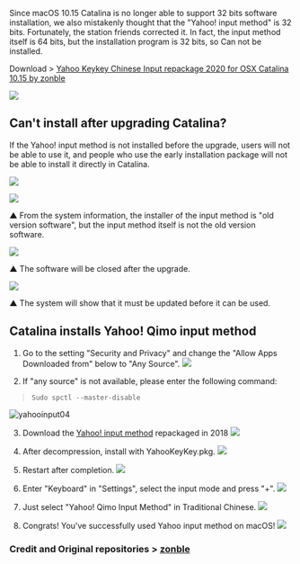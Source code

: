 Since macOS 10.15 Catalina is no longer able to support 32 bits software installation, we also mistakenly thought that the "Yahoo! input method" is 32 bits. Fortunately, the station friends corrected it. In fact, the input method itself is 64 bits, but the installation program is 32 bits, so Can not be installed.

Download > [Yahoo Keykey Chinese Input repackage 2020 for OSX Catalina 10.15 by zonble](https://github.com/zonble/ykk_installer/releases) 

![](https://i.imgur.com/X55LuTp.png)

## Can't install after upgrading Catalina?

If the Yahoo! input method is not installed before the upgrade, users will not be able to use it, and people who use the early installation package will not be able to install it directly in Catalina.

[![](https://s3.tenten.co/images/2020/06/b6c9dad95081b10ddd0f49af191e662a-thumb.jpg)](https://s3.tenten.co/images/2020/06/b6c9dad95081b10ddd0f49af191e662a-thumb.jpg)

![](https://s3.tenten.co/images/2020/06/f6393e36d7d0f7daa951c3a664b85205-thumb.jpg)

▲ From the system information, the installer of the input method is "old version software", but the input method itself is not the old version software.

![](https://s3.tenten.co/images/2020/06/08a3f44599fe525a431460e3900043cb-thumb.jpg)

▲ The software will be closed after the upgrade.

![](https://s3.tenten.co/images/2020/06/18efcc5f1bfe0ed8012149ec359d84c7-thumb.jpg)

▲ The system will show that it must be updated before it can be used.

## Catalina installs Yahoo! Qimo input method

1. Go to the setting "Security and Privacy" and change the "Allow Apps Downloaded from" below to "Any Source".
[![](https://s3.tenten.co/images/2020/06/065a604c69aa28b0951395caa6a8bd99-thumb.jpg)](https://s3.tenten.co/images/2020/06/065a604c69aa28b0951395caa6a8bd99-thumb.jpg)

2. If "any source" is not available, please enter the following command:
> `Sudo spctl --master-disable`

![yahooinput04](https://s3.tenten.co/images/2020/06/ebae27bf3fe17d5ced330646f8bed8ad-thumb.jpg)

3. Download the [Yahoo! input method]((https://github.com/zonble/ykk_installer/releases)) repackaged in 2018 
[![](https://s3.tenten.co/images/2020/06/a357593cf44b71382bd77800a29afccb-thumb.jpg)](https://s3.tenten.co/images/2020/06/a357593cf44b71382bd77800a29afccb-thumb.jpg)


4. After decompression, install with YahooKeyKey.pkg.
[![](https://s3.tenten.co/images/2020/06/5a203f53b3a25c2d21100181e0ef87fe-thumb.jpg)](https://s3.tenten.co/images/2020/06/5a203f53b3a25c2d21100181e0ef87fe-thumb.jpg)

5. Restart after completion.
[![](https://s3.tenten.co/images/2020/06/8a38d1f661f8632e729174ba15da757e-thumb.jpg)](https://s3.tenten.co/images/2020/06/8a38d1f661f8632e729174ba15da757e-thumb.jpg)

6. Enter "Keyboard" in "Settings", select the input mode and press "+".
[![](https://s3.tenten.co/images/2020/06/e52564a3fcb1d69b9e4af6cc22d0d36e-thumb.jpg)](https://s3.tenten.co/images/2020/06/e52564a3fcb1d69b9e4af6cc22d0d36e-thumb.jpg)

7. Just select "Yahoo! Qimo Input Method" in Traditional Chinese.
[![](https://s3.tenten.co/images/2020/06/b7075b6a7ffb840081a47d92a3431107-thumb.jpg)](https://s3.tenten.co/images/2020/06/b7075b6a7ffb840081a47d92a3431107-thumb.jpg)


8. Congrats! You've successfully used Yahoo input method on macOS!
[![](https://s3.tenten.co/images/2020/06/b2ee35af50a3af56df68b26ca13d0caf-thumb.jpg)](https://s3.tenten.co/images/2020/06/b2ee35af50a3af56df68b26ca13d0caf-thumb.jpg)


### Credit and Original repositories > [zonble](https://github.com/zonble)
